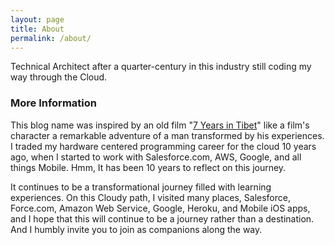 ```yaml
---
layout: page
title: About
permalink: /about/
---
```


Technical Architect after a quarter-century in this industry still coding my way through the Cloud.

### More Information

This blog name was inspired by an old film "[7 Years in Tibet](https://en.wikipedia.org/wiki/Seven_Years_in_Tibet_(1997_film))" like a film's character a remarkable adventure
of a man transformed by his experiences. I traded my hardware centered programming career for the cloud 10 years ago, when I started to work with Salesforce.com, AWS, Google, and all things Mobile. Hmm, It has been 10 years to reflect on this journey.

It continues to be a transformational journey filled with learning experiences. On this Cloudy path, I visited many places, 
Salesforce, Force.com, Amazon Web Service, Google, Heroku, and Mobile iOS apps, and I hope that this will continue to be a 
journey rather than a destination. And I humbly invite you to join as companions along the way.
